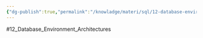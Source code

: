 ```yaml
---
{"dg-publish":true,"permalink":"/knowladge/materi/sql/12-database-environment-and-architectures/","dgPassFrontmatter":true,"noteIcon":""}
---
```


#12_Database_Environment_Architectures

